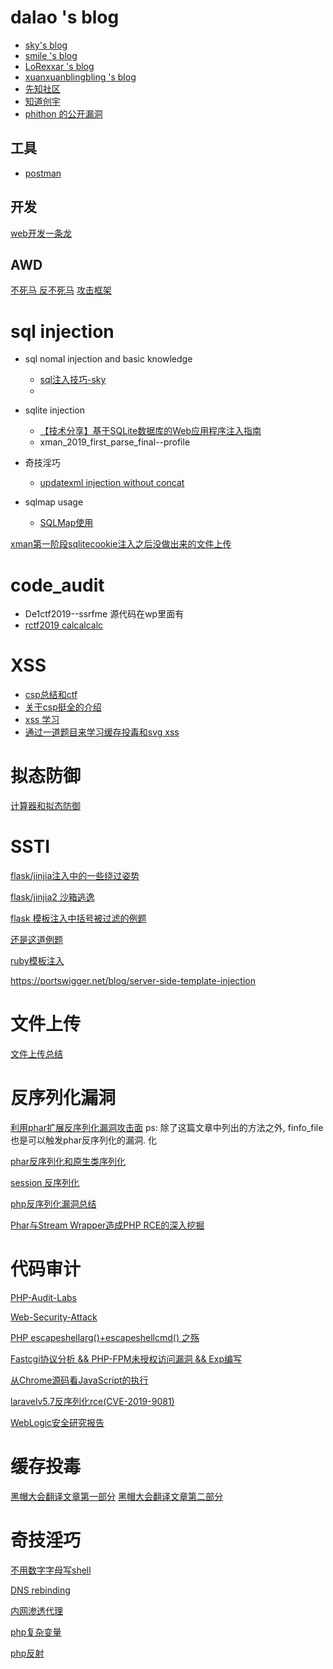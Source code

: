 # dalao 's blog 

- [sky's blog](https://skysec.top/)
- [smile 's blog](https://www.smi1e.top/)
- [LoRexxar 's blog](https://lorexxar.cn/)
- [xuanxuanblingbling 's blog](https://xuanxuanblingbling.github.io/)
- [先知社区](https://xz.aliyun.com/)
- [知道创宇](https://blog.knownsec.com/)
- [phithon 的公开漏洞](https://bugs.leavesongs.com/)

## 工具
- [postman](https://learning.getpostman.com/docs/postman/sending_api_requests/generate_code_snippets/)


## 开发
[web开发一条龙](https://github.com/wx-chevalier/Web-Series)

## AWD
[不死马 反不死马](https://github.com/admintony/Prepare-for-AWD)
[攻击框架](https://github.com/Ares-X/AWD-Predator-Framework)

# sql injection

- sql nomal injection and basic knowledge
  - [sql注入技巧-sky](https://skysec.top/2017/07/19/sql%E6%B3%A8%E5%85%A5%E7%9A%84%E4%B8%80%E4%BA%9B%E6%8A%80%E5%B7%A7%E5%8E%9F%E7%90%86/#%E5%89%8D%E8%A8%80)
  - 
- sqlite injection
  - [【技术分享】基于SQLite数据库的Web应用程序注入指南](https://www.anquanke.com/post/id/85552)
  - xman_2019_first_parse_final--profile
- 奇技淫巧
  - [updatexml injection without concat](https://xz.aliyun.com/t/2160)

- sqlmap usage
  - [SQLMap使用](https://joner11234.github.io/2019/04/08/SQLMap%E4%BD%BF%E7%94%A8/)

[xman第一阶段sqlitecookie注入之后没做出来的文件上传](https://github.com/mdsnins/ctf-writeups/blob/master/2019/Insomnihack%202019/l33t-hoster/l33t-hoster.md)

# code_audit

- De1ctf2019--ssrfme 源代码在wp里面有
- [rctf2019 calcalcalc](https://github.com/CTFTraining/rctf_2019_calcalcalc)

# XSS 

- [csp总结和ctf](https://mp.weixin.qq.com/s?__biz=MzU1MzE3Njg2Mw==&mid=2247484861&idx=1&sn=8edcacdf05a4598a5515ecff21a6b0f4&chksm=fbf79fcdcc8016dbdca8a82b305e006f9ceb6c418f21fc43c5546257285a741356f8c0cb6c3d&mpshare=1&scene=23&srcid=0309dM3wJyoBacRyDSYQhg2X#rd)
- [关于csp挺全的介绍](https://juejin.im/post/5aa115466fb9a028e11f8859)
- [xss 学习](https://wizardforcel.gitbooks.io/xss-naxienian/content/)
- [通过一道题目来学习缓存投毒和svg xss](https://www.smi1e.top/%e9%80%9a%e8%bf%87%e4%b8%80%e9%81%93%e9%a2%98%e4%ba%86%e8%a7%a3%e7%bc%93%e5%ad%98%e6%8a%95%e6%af%92%e5%92%8csvg-xss/)

# 拟态防御

[计算器和拟态防御](https://xz.aliyun.com/t/5953)

# SSTI

[flask/jinjia注入中的一些绕过姿势](https://p0sec.net/index.php/archives/120/)

[flask/jinjia2 沙箱逃逸](https://www.kingkk.com/2018/06/Flask-Jinja2-SSTI-python-%E6%B2%99%E7%AE%B1%E9%80%83%E9%80%B8/)

[flask 模板注入中括号被过滤的例题](https://medium.com/bugbountywriteup/tokyowesterns-ctf-4th-2018-writeup-part-3-1c8510dfad3f)

[还是这道例题](https://eviloh.github.io/2018/09/03/TokyoWesterns-2018-shrine-writeup/)

[ruby模板注入](https://www.anquanke.com/post/id/86867)

https://portswigger.net/blog/server-side-template-injection

# 文件上传

[文件上传总结](https://www.xmsec.cc/file-upload/#user.ini-%E9%85%8D%E7%BD%AE%E6%96%87%E4%BB%B6)

# 反序列化漏洞

[利用phar扩展反序列化漏洞攻击面](https://paper.seebug.org/680/)
ps: 除了这篇文章中列出的方法之外, finfo_file也是可以触发phar反序列化的漏洞.
化

[phar反序列化和原生类序列化](https://xi4or0uji.github.io/2019/06/27/php%E5%8F%8D%E5%BA%8F%E5%88%97%E5%8C%96%E7%94%B1%E6%B5%85%E5%88%B0%E6%B7%B1/#%E5%8E%9F%E7%94%9F%E7%B1%BB%E5%BA%8F%E5%88%97%E5%8C%96%E9%97%AE%E9%A2%98?tdsourcetag=s_pcqq_aiomsg)

[session 反序列化](https://blog.spoock.com/2016/10/16/php-serialize-problem/)

[php反序列化漏洞总结](http://www.91ri.org/15925.html)

[Phar与Stream Wrapper造成PHP RCE的深入挖掘](https://blog.zsxsoft.com/post/38)

# 代码审计
[PHP-Audit-Labs](https://github.com/hongriSec/PHP-Audit-Labs)

[Web-Security-Attack](https://github.com/hongriSec/Web-Security-Attack)

[PHP escapeshellarg()+escapeshellcmd() 之殇](https://paper.seebug.org/164/#0-tsina-1-56231-397232819ff9a47a7b7e80a40613cfe1)

[Fastcgi协议分析 && PHP-FPM未授权访问漏洞 && Exp编写](https://www.leavesongs.com/PENETRATION/fastcgi-and-php-fpm.html)

[从Chrome源码看JavaScript的执行](https://xz.aliyun.com/t/2480)

[laravelv5.7反序列化rce(CVE-2019-9081)](https://laworigin.github.io/2019/02/21/laravelv5-7反序列化rce/)

[WebLogic安全研究报告](https://paper.seebug.org/1012/)

# 缓存投毒
[黑帽大会翻译文章第一部分](https://www.anquanke.com/post/id/156356)
[黑帽大会翻译文章第二部分](https://www.anquanke.com/post/id/156551)

# 奇技淫巧
[不用数字字母写shell](https://xz.aliyun.com/t/5677)

[DNS rebinding](http://www.bendawang.site/2017/05/31/%E5%85%B3%E4%BA%8EDNS-rebinding%E7%9A%84%E6%80%BB%E7%BB%93/)

[内网渗透代理](https://xz.aliyun.com/t/228)

[php复杂变量](https://xz.aliyun.com/t/4785)

[php反射](https://museljh.github.io/2019/04/24/ctf中的php反射/)
